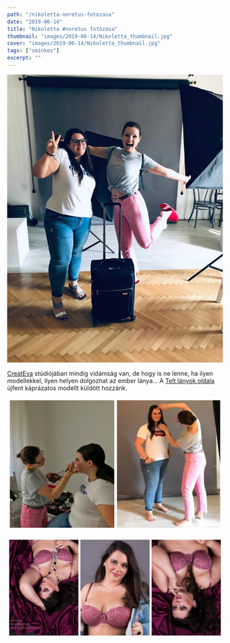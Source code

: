 ```yaml
---
path: "/nikoletta-noretus-fotozasa"
date: "2019-06-14"
title: "Nikoletta #noretus fotózása"
thumbnail: "images/2019-06-14/Nikoletta_thumbnail.jpg"
cover: "images/2019-06-14/Nikoletta_thumbnail.jpg"
tags: ["sminkes"]
excerpt: ""
---
```


![First image](images/2019-06-14/1.jpg)

[CreatEva](https://www.facebook.com/createva/) stúdiójában mindig vidámság van, de hogy is ne lenne, ha ilyen modellekkel, ilyen helyen dolgozhat az ember lánya… A [Telt lányok oldala](https://www.facebook.com/Telt-l%C3%A1nyok-oldala-364263900332251/?hc_ref=ARSWJKjru8SPwXLBcMWLAEAlXQNsG2bh1hARvcaclMKkHT-bX6GjEiAUJHPuJSHlsFQ&fref=nf&__xts__[0]=68.ARDabC9MsdjSUjMCQkK7UmdCwuKk3mpp99S4CYjfiIhLM2zks5GiSTI4O-wAycT62TZCwxXn6M9DRZnv9HWXwsd-ltSDg4b8eOR7AzG7Gc2LaT8EAJV9S8v6eN7mXioI0CJNMVNE6d6xFdYMQtwIZRDwedwvM89u9j7V3QOmhfWtcHxAUGMRGWbv_OW7ur1__oe5aBITiq_ZSyl3tIOoDlTiO5MfeTEi9N_Am4fQ2rZRcYUbj_VeDcTgdtkYf941xAoqkOpcUqZlEK9wyxNtSIDApKZznmo3cJ8nmAwo_tIiSjjCujczOS_ZLALir9VRPmWHQnxLXpkCLNvMUxN6K5pW6w&__tn__=kC-R) újfent káprázatos modellt küldött hozzánk.

![Second image](images/2019-06-14/Nikoletta_1.jpg)

![Third image](images/2019-06-14/Nikoletta.jpg)
